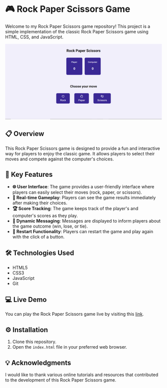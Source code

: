 # 🎮 Rock Paper Scissors Game
Welcome to my Rock Paper Scissors game repository! This project is a simple implementation of the classic Rock Paper Scissors game using HTML, CSS, and JavaScript.

![Rock Paper Scissors Game Preview](screenshot.png)

## 📋 Overview
This Rock Paper Scissors game is designed to provide a fun and interactive way for players to enjoy the classic game. It allows players to select their moves and compete against the computer's choices.

## 🚀 Key Features
- **🌐 User Interface**: The game provides a user-friendly interface where players can easily select their moves (rock, paper, or scissors).
- **🎉 Real-time Gameplay**: Players can see the game results immediately after making their choices.
- **🏆 Score Tracking**: The game keeps track of the player's and computer's scores as they play.
- **🌈 Dynamic Messaging**: Messages are displayed to inform players about the game outcome (win, lose, or tie).
- **🔄 Restart Functionality**: Players can restart the game and play again with the click of a button.

## 🛠️ Technologies Used
- HTML5
- CSS3
- JavaScript
- Git

## 💻 Live Demo
You can play the Rock Paper Scissors game live by visiting this [link](easy-rock-paper-scissors.netlify.app).

## ⚙️ Installation
1. Clone this repository.
2. Open the `index.html` file in your preferred web browser.

## 💡 Acknowledgments
I would like to thank various online tutorials and resources that contributed to the development of this Rock Paper Scissors game.


